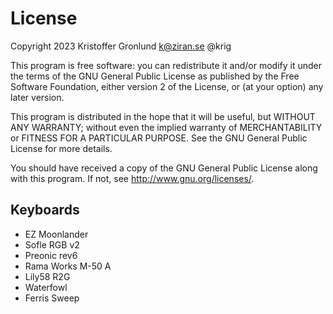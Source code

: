 # License

Copyright 2023 Kristoffer Gronlund <k@ziran.se> @krig

This program is free software: you can redistribute it and/or modify
it under the terms of the GNU General Public License as published by
the Free Software Foundation, either version 2 of the License, or
(at your option) any later version.

This program is distributed in the hope that it will be useful,
but WITHOUT ANY WARRANTY; without even the implied warranty of
MERCHANTABILITY or FITNESS FOR A PARTICULAR PURPOSE.  See the
GNU General Public License for more details.

You should have received a copy of the GNU General Public License
along with this program.  If not, see <http://www.gnu.org/licenses/>.

## Keyboards

* EZ Moonlander
* Sofle RGB v2
* Preonic rev6
* Rama Works M-50 A
* Lily58 R2G
* Waterfowl
* Ferris Sweep



